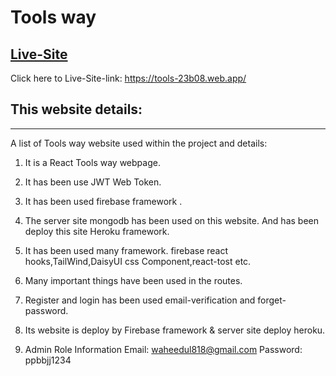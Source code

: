 # Tools way
## [Live-Site](https://tools-23b08.web.app/)

Click  here to Live-Site-link: https://tools-23b08.web.app/

## This website details:
***
A list of Tools way website used within the project and details:

1)  It is a React Tools way webpage.

2)  It has been use JWT Web Token.

3)  It has been used  firebase framework .

4)  The server site mongodb has been used on this website. And has been  deploy this site Heroku framework.

5)  It has been used many framework. firebase react hooks,TailWind,DaisyUI css Component,react-tost etc.

6)  Many important things have been used in the routes.

7) Register and login has been used email-verification and forget-password.

8) Its website is deploy by Firebase framework & server site deploy heroku.

9) Admin Role Information Email: waheedul818@gmail.com Password: ppbbjj1234